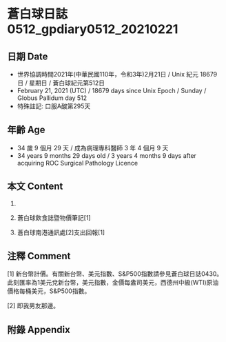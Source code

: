 [_metadata_:encoding]: - "utf-8"
[_metadata_:language]: - "zh-Hant-TW"
[_metadata_:fileformat]: - "markdown"
[_metadata_:MIME_type]: - "text/plain"
[_metadata_:markdown_version]: - "commonmark version 0.29"
[_metadata_:markdown_spec]: - "https://spec.commonmark.org/0.29/"

# 蒼白球日誌0512_gpdiary0512_20210221 #

## 日期 Date ##

* 世界協調時間2021年(中華民國110年，令和3年)2月21日 / Unix 紀元 18679 日 / 星期日 / 蒼白球紀元第512日
* February 21, 2021 (UTC) / 18679 days since Unix Epoch / Sunday / Globus Pallidum day 512
* 特殊註記: 口服A酸第295天

## 年齡 Age ##

* 34 歲 9 個月 29 天 / 成為病理專科醫師 3 年 4 個月 9 天
* 34 years 9 months 29 days old / 3 years 4 months 9 days after acquiring ROC Surgical Pathology Licence

## 本文 Content ##

1. 

    
2. 蒼白球飲食誌暨物價筆記[1]

    
3. 蒼白球南港通訊處[2]支出回報[1]

    

## 注釋 Comment ##

[1] 新台幣計價。有關新台幣、美元指數、S&P500指數請參見蒼白球日誌0430。此刻匯率為1美元兌新台幣，美元指數，金價每盎司美元，西德州中級(WTI)原油價格每桶美元，S&P500指數。


[2] 即我男友那邊。



## 附錄 Appendix ##

